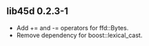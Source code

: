 ## lib45d 0.2.3-1

* Add += and -= operators for ffd::Bytes.
* Remove dependency for boost::lexical_cast.